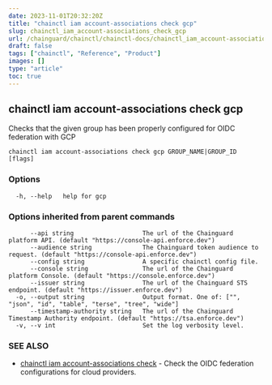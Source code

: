 ```yaml
---
date: 2023-11-01T20:32:20Z
title: "chainctl iam account-associations check gcp"
slug: chainctl_iam_account-associations_check_gcp
url: /chainguard/chainctl/chainctl-docs/chainctl_iam_account-associations_check_gcp/
draft: false
tags: ["chainctl", "Reference", "Product"]
images: []
type: "article"
toc: true
---
```

## chainctl iam account-associations check gcp

Checks that the given group has been properly configured for OIDC federation with GCP

```
chainctl iam account-associations check gcp GROUP_NAME|GROUP_ID [flags]
```

### Options

```
  -h, --help   help for gcp
```

### Options inherited from parent commands

```
      --api string                   The url of the Chainguard platform API. (default "https://console-api.enforce.dev")
      --audience string              The Chainguard token audience to request. (default "https://console-api.enforce.dev")
      --config string                A specific chainctl config file.
      --console string               The url of the Chainguard platform Console. (default "https://console.enforce.dev")
      --issuer string                The url of the Chainguard STS endpoint. (default "https://issuer.enforce.dev")
  -o, --output string                Output format. One of: ["", "json", "id", "table", "terse", "tree", "wide"]
      --timestamp-authority string   The url of the Chainguard Timestamp Authority endpoint. (default "https://tsa.enforce.dev")
  -v, --v int                        Set the log verbosity level.
```

### SEE ALSO

* [chainctl iam account-associations check](/chainguard/chainctl/chainctl-docs/chainctl_iam_account-associations_check/)	 - Check the OIDC federation configurations for cloud providers.

